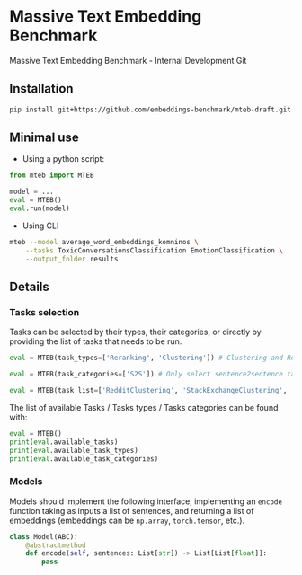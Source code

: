 # Massive Text Embedding Benchmark

Massive Text Embedding Benchmark - Internal Development Git

## Installation

```bash
pip install git+https://github.com/embeddings-benchmark/mteb-draft.git
```

## Minimal use

* Using a python script:

````python
from mteb import MTEB

model = ...
eval = MTEB()
eval.run(model)
````

* Using CLI

```bash
mteb --model average_word_embeddings_komninos \
    --tasks ToxicConversationsClassification EmotionClassification \
    --output_folder results
```

## Details

### Tasks selection

Tasks can be selected by their types, their categories, or directly by providing the list of tasks that needs to be run.

````python
eval = MTEB(task_types=['Reranking', 'Clustering']) # Clustering and Reranking tasks
````

````python
eval = MTEB(task_categories=['S2S']) # Only select sentence2sentence tasks
````

````python
eval = MTEB(task_list=['RedditClustering', 'StackExchangeClustering', 'TwitterSemEval2015BC])
````

The list of available Tasks / Tasks types / Tasks categories can be found with:

````python
eval = MTEB()
print(eval.available_tasks)
print(eval.available_task_types)
print(eval.available_task_categories)
````

### Models

Models should implement the following interface, implementing an `encode` function taking as inputs a list of sentences, and returning a list of embeddings (embeddings can be `np.array`, `torch.tensor`, etc.).

````python
class Model(ABC):
    @abstractmethod
    def encode(self, sentences: List[str]) -> List[List[float]]:
        pass
````
